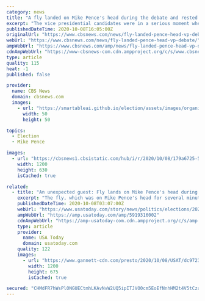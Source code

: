 ```yaml
---
category: news
title: "A fly landed on Mike Pence's head during the debate and rested there for nearly two minutes"
excerpt: "The vice presidential candidates were in a serious moment when the black bug landed on Mr. Pence's stark white hair. Most viewers' attention then turned to the fly – and stayed there until the pest flew away."
publishedDateTime: 2020-10-08T16:05:00Z
originalUrl: "https://www.cbsnews.com/news/fly-landed-pence-head-vp-debate/"
webUrl: "https://www.cbsnews.com/news/fly-landed-pence-head-vp-debate/"
ampWebUrl: "https://www.cbsnews.com/amp/news/fly-landed-pence-head-vp-debate/"
cdnAmpWebUrl: "https://www-cbsnews-com.cdn.ampproject.org/c/s/www.cbsnews.com/amp/news/fly-landed-pence-head-vp-debate/"
type: article
quality: 115
heat: -1
published: false

provider:
  name: CBS News
  domain: cbsnews.com
  images:
    - url: "https://smartableai.github.io/election/assets/images/organizations/cbsnews.com-50x50.jpg"
      width: 50
      height: 50

topics:
  - Election
  - Mike Pence

images:
  - url: "https://cbsnews1.cbsistatic.com/hub/i/r/2020/10/08/179a6725-59bf-4c8f-b6ff-20636367b45d/thumbnail/1200x630g2/d416ed0be319751976f9aa97193bedb6/ap-20282085044567.jpg"
    width: 1200
    height: 630
    isCached: true

related:
  - title: "An unexpected guest: Fly lands on Mike Pence's head during debate, goes viral"
    excerpt: "The fly, which was on Mike Pence's head for several minutes, quickly went viral and created a buzz – pun intended – online."
    publishedDateTime: 2020-10-08T03:07:00Z
    webUrl: "https://www.usatoday.com/story/news/politics/elections/2020/10/07/fly-lands-mike-pence-head-during-vice-presidential-debate/5919316002/"
    ampWebUrl: "https://amp.usatoday.com/amp/5919316002"
    cdnAmpWebUrl: "https://amp-usatoday-com.cdn.ampproject.org/c/s/amp.usatoday.com/amp/5919316002"
    type: article
    provider:
      name: USA Today
      domain: usatoday.com
    quality: 122
    images:
      - url: "https://www.gannett-cdn.com/presto/2020/10/08/USAT/dc97230a-e74a-4d28-aecf-bc43087c617e-AP_Election_2020_Debate.jpg?auto=webp&crop=3148,1771,x1,y0&format=pjpg&width=1200"
        width: 1200
        height: 675
        isCached: true

secured: "CHMdFR7hWsPlONGUECtmhLKAvNvW2UQ5ipITJVO0cm5EoEfNnhHM2t4V5tCzaBVO/S5ghoKaUuMUCz+O5rJmdwfq7gEIwZIN1oEuwVehCrJC2CVGf0kLRnDcoawN6+PBqaiIMIvO6oPnhfHaG+ekUvDxmQoettuVKkIjlqQ+IcAXpb9B/R2RfTdW/+DTHptcuBbluNNBWAxDEbNFvm4AEQKX+uhB1zm3NawRXbDbAfQlcmIBOVl8yalMVcU+3YPyFC95Qzq1PnzpcpFXz2GnZMb/0yNHMe848Q887EzjXyOxOFWs3GbA7EPKa9M7fe+p3t+p6mK+WeVGUcHLCUxpJmJBpW5OtH7RwW6H+llzYM0=;zNZ3AqMS9X7sJmFTKJb1vA=="
---
```


